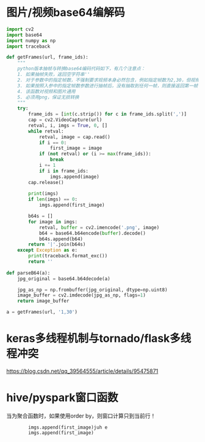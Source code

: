 # 图片/视频base64编解码

```python
import cv2
import base64
import numpy as np
import traceback

def getFrames(url, frame_ids):
    """
    python版本抽帧与转换base64编码代码如下，有几个注意点：
    1. 如果抽帧失败，返回空字符串''
    2. 对于参数中的指定帧数，不强制要求视频本身必然包含，例如指定帧数为2,30，但视频只有20帧，则只返回第2帧即可
    3. 如果按照入参中的指定帧数参数进行抽帧后，没有抽取到任何一帧，则直接返回第一帧
    4. 该函数对视频和图片通用
    5. 必须用png，保证无损转换
    """
    try:
        frame_ids = [int(c.strip()) for c in frame_ids.split(',')]
        cap = cv2.VideoCapture(url)
        retval, i, imgs = True, 0, []
        while retval:
            retval, image = cap.read()
            if i == 0:
                first_image = image
            if (not retval) or (i >= max(frame_ids)):
                break
            i += 1
            if i in frame_ids:
                imgs.append(image)
        cap.release()
        
        print(imgs)
        if len(imgs) == 0:
            imgs.append(first_image)

        b64s = []
        for image in imgs:
            retval, buffer = cv2.imencode('.png', image)
            b64 = base64.b64encode(buffer).decode()
            b64s.append(b64)
        return '|'.join(b64s)
    except Exception as e:
        print(traceback.format_exc())
        return ''
    
def parseB64(a):
    jpg_original = base64.b64decode(a)

    jpg_as_np = np.frombuffer(jpg_original, dtype=np.uint8)
    image_buffer = cv2.imdecode(jpg_as_np, flags=1)
    return image_buffer

a = getFrames(url, '1,30')
```

# keras多线程机制与tornado/flask多线程冲突

https://blog.csdn.net/qq_39564555/article/details/95475871

# hive/pyspark窗口函数

当为聚合函数时，如果使用order by，则窗口计算只到当前行！

            imgs.append(first_image)juh e
            imgs.append(first_image)
